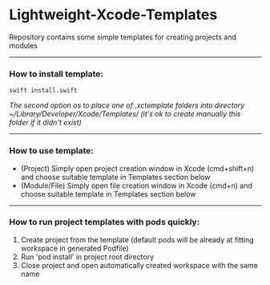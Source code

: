 # Lightweight-Xcode-Templates
Repository contains some simple templates for creating projects and modules

---

### How to install template:
    swift install.swift
*The second option os to place one of .xctemplate folders into directory ~/Library/Developer/Xcode/Templates/ (it's ok to create manually this folder if it didn't exist)*

---

### How to use template:
* (Project) Simply open project creation window in Xcode (cmd+shift+n) and choose suitable template in Templates section below
* (Module/File) Simply open file creation window in Xcode (cmd+n) and choose suitable template in Templates section below

---

### How to run project templates with pods quickly:
1) Create project from the template (default pods will be already at fitting workspace in generated Podfile)
2) Run 'pod install' in project root directory
3) Close project and open automatically created workspace with the same name
